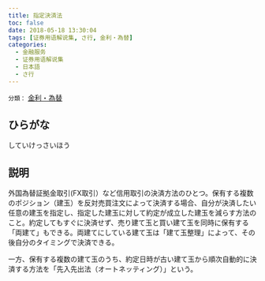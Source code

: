 ```yaml
---
title: 指定決済法
toc: false
date: 2018-05-18 13:30:04
tags: [证券用语解说集, さ行, 金利・為替]
categories:
  - 金融服务
  - 证券用语解说集
  - 日本語
  - さ行
---
```


`分類：` [金利・為替](/tags/金利・為替/)

## ひらがな

していけっさいほう

## 説明

外国為替証拠金取引(FX取引）など信用取引の決済方法のひとつ。保有する複数のポジション（建玉）を反対売買注文によって決済する場合、自分が決済したい任意の建玉を指定し、指定した建玉に対して約定が成立した建玉を減らす方法のこと。約定してもすぐに決済せず、売り建て玉と買い建て玉を同時に保有する「両建て」もできる。両建てにしている建て玉は「建て玉整理」によって、その後自分のタイミングで決済できる。

一方、保有する複数の建て玉のうち、約定日時が古い建て玉から順次自動的に決済する方法を「先入先出法（オートネッティング）」という。
